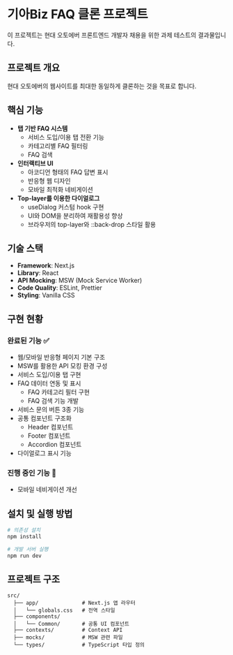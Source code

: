 # 기아Biz FAQ 클론 프로젝트

이 프로젝트는 현대 오토에버 프론트엔드 개발자 채용을 위한 과제 테스트의 결과물입니다.

## 프로젝트 개요

현대 오토에버의 웹사이트를 최대한 동일하게 클론하는 것을 목표로 합니다.

## 핵심 기능

- **탭 기반 FAQ 시스템**
  - 서비스 도입/이용 탭 전환 기능
  - 카테고리별 FAQ 필터링
  - FAQ 검색
- **인터랙티브 UI**
  - 아코디언 형태의 FAQ 답변 표시
  - 반응형 웹 디자인
  - 모바일 최적화 네비게이션
- **Top-layer를 이용한 다이얼로그**
  - useDialog 커스텀 hook 구현
  - UI와 DOM을 분리하여 재활용성 향상
  - 브라우저의 top-layer와 ::back-drop 스타일 활용

## 기술 스택

- **Framework**: Next.js
- **Library**: React
- **API Mocking**: MSW (Mock Service Worker)
- **Code Quality**: ESLint, Prettier
- **Styling**: Vanilla CSS

## 구현 현황

### 완료된 기능 ✅

- 웹/모바일 반응형 페이지 기본 구조
- MSW를 활용한 API 모킹 환경 구성
- 서비스 도입/이용 탭 구현
- FAQ 데이터 연동 및 표시
  - FAQ 카테고리 필터 구현
  - FAQ 검색 기능 개발
- 서비스 문의 버튼 3종 기능
- 공통 컴포넌트 구조화
  - Header 컴포넌트
  - Footer 컴포넌트
  - Accordion 컴포넌트
- 다이얼로그 표시 기능

### 진행 중인 기능 🚧

- 모바일 네비게이션 개선

## 설치 및 실행 방법

```bash
# 의존성 설치
npm install

# 개발 서버 실행
npm run dev
```

## 프로젝트 구조

```
src/
  ├── app/              # Next.js 앱 라우터
  │   └── globals.css   # 전역 스타일
  ├── components/
  │   └── Common/       # 공통 UI 컴포넌트
  ├── contexts/         # Context API
  ├── mocks/            # MSW 관련 파일
  └── types/            # TypeScript 타입 정의
```
